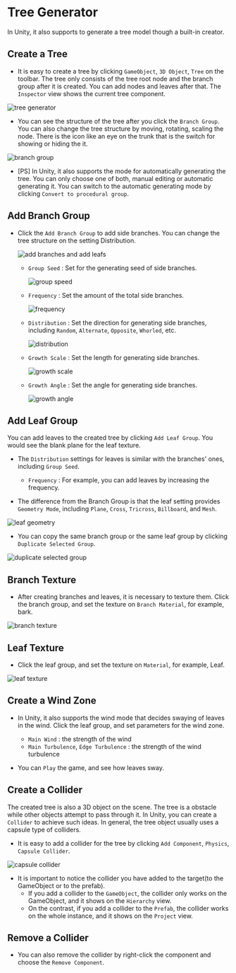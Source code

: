 # Tree Generator



In Unity, it also supports to generate a tree model though a built-in creator. 



## Create a Tree

* It is easy to create a tree by clicking `GameObject`, `3D Object`, `Tree` on the toolbar. The tree only consists of the tree root node and the branch group after it is created. You can add nodes and leaves after that. The `Inspector` view shows the current tree component.

![tree generator](../image/unity_tree_generator.png)



* You can see the structure of the tree after you click the `Branch Group`. You can also change the tree structure by moving, rotating, scaling the node. There is the icon like an eye on the trunk that is the switch for showing or hiding the it.

![branch group](../image/unity_branch_group.png)



* [PS] In Unity, it also supports the mode for automatically generating the tree. You can only choose one of both, manual editing or automatic generating it. You can switch to the automatic generating mode by clicking `Convert to procedural group`.



## Add Branch Group



* Click the `Add Branch Group` to add side branches. You can change the tree structure on the setting Distribution.

  ![add branches and add leafs](../image/unity_tree_button.png)

  * `Group Seed` : Set for the generating seed of side branches.

    ![group speed](../image/unity_group_speed.png)

  * `Frequency` : Set the amount of the total side branches.

    ![frequency](../image/unity_tree_frequency.png)

  * `Distribution` : Set the direction for generating side branches, including `Random`, `Alternate`, `Opposite`, `Whorled`, etc.

    ![distribution](../image/unity_tree_distribution.png)


  * `Growth Scale` : Set the length for generating side branches.

    ![growth scale](../image/unity_tree_scale.png)


  * `Growth Angle` : Set the angle for generating side branches.

    ![growth angle](../image/unity_tree_angle.png)



## Add Leaf Group



You can add leaves to the created tree by clicking `Add Leaf Group`. You would see the blank plane for the leaf texture. 



* The `Distribution` settings for leaves is similar with the branches' ones, including `Group Seed`. 
  * `Frequency` : For example, you can add leaves by increasing the frequency.



* The difference from the Branch Group is that the leaf setting provides `Geometry Mode`, including `Plane`, `Cross`, `Tricross`, `Billboard`, and `Mesh`.

![leaf geometry](../image/unity_leaf_geometry.png)



* You can copy the same branch group or the same leaf group by clicking `Duplicate Selected Group`.

![duplicate selected group](../image/unity_dup_selected_group.png)



## Branch Texture 



* After creating branches and leaves, it is necessary to texture them. Click the branch group, and set the texture on `Branch Material`, for example, bark.

![branch texture](../image/unity_branch_texture.png)



## Leaf Texture



* Click the leaf group, and set the texture on `Material`, for example, Leaf.

![leaf texture](../image/unity_leaf_texture.png)



## Create a Wind Zone



* In Unity, it also supports the wind mode that decides swaying of leaves in the wind. Click the leaf group, and set parameters for the wind zone.
  * `Main Wind` : the strength of the wind
  * `Main Turbulence`, `Edge Turbulence` : the strength of the wind turbulence


* You can `Play` the game, and see how leaves sway.



## Create a Collider



The created tree is also a 3D object on the scene. The tree is a obstacle while other objects attempt to pass through it. In Unity, you can create a `Collider` to achieve such ideas. In general, the tree object usually uses a capsule type of colliders.



* It is easy to add a collider for the tree by clicking `Add Component`, `Physics`, `Capsule Collider`.

![capsule collider](../image/unity_capsule_collider.png)



* It is important to notice the collider you have added to the target(to the GameObject or to the prefab). 
  * If you add a collider to the `GameObject`, the collider only works on the GameObject, and it shows on the `Hierarchy` view. 
  * On the contrast, if you add a collider to the `Prefab`, the collider works on the whole instance, and it shows on the `Project` view.



## Remove a Collider

* You can also remove the collider by right-click the component and choose the `Remove Component`.

